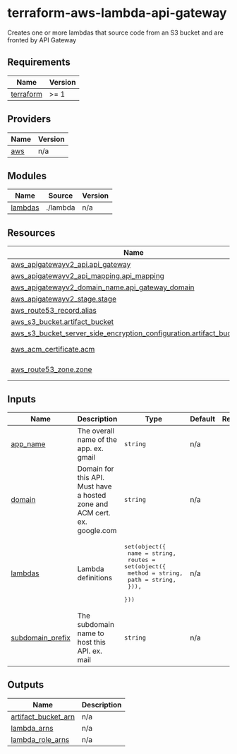 # terraform-aws-lambda-api-gateway
Creates one or more lambdas that source code from an S3 bucket and are fronted by API Gateway

<!-- BEGIN_TF_DOCS -->
## Requirements

| Name | Version |
|------|---------|
| <a name="requirement_terraform"></a> [terraform](#requirement\_terraform) | >= 1 |

## Providers

| Name | Version |
|------|---------|
| <a name="provider_aws"></a> [aws](#provider\_aws) | n/a |

## Modules

| Name | Source | Version |
|------|--------|---------|
| <a name="module_lambdas"></a> [lambdas](#module\_lambdas) | ./lambda | n/a |

## Resources

| Name | Type |
|------|------|
| [aws_apigatewayv2_api.api_gateway](https://registry.terraform.io/providers/hashicorp/aws/latest/docs/resources/apigatewayv2_api) | resource |
| [aws_apigatewayv2_api_mapping.api_mapping](https://registry.terraform.io/providers/hashicorp/aws/latest/docs/resources/apigatewayv2_api_mapping) | resource |
| [aws_apigatewayv2_domain_name.api_gateway_domain](https://registry.terraform.io/providers/hashicorp/aws/latest/docs/resources/apigatewayv2_domain_name) | resource |
| [aws_apigatewayv2_stage.stage](https://registry.terraform.io/providers/hashicorp/aws/latest/docs/resources/apigatewayv2_stage) | resource |
| [aws_route53_record.alias](https://registry.terraform.io/providers/hashicorp/aws/latest/docs/resources/route53_record) | resource |
| [aws_s3_bucket.artifact_bucket](https://registry.terraform.io/providers/hashicorp/aws/latest/docs/resources/s3_bucket) | resource |
| [aws_s3_bucket_server_side_encryption_configuration.artifact_bucket_sse](https://registry.terraform.io/providers/hashicorp/aws/latest/docs/resources/s3_bucket_server_side_encryption_configuration) | resource |
| [aws_acm_certificate.acm](https://registry.terraform.io/providers/hashicorp/aws/latest/docs/data-sources/acm_certificate) | data source |
| [aws_route53_zone.zone](https://registry.terraform.io/providers/hashicorp/aws/latest/docs/data-sources/route53_zone) | data source |

## Inputs

| Name | Description | Type | Default | Required |
|------|-------------|------|---------|:--------:|
| <a name="input_app_name"></a> [app\_name](#input\_app\_name) | The overall name of the app. ex. gmail | `string` | n/a | yes |
| <a name="input_domain"></a> [domain](#input\_domain) | Domain for this API. Must have a hosted zone and ACM cert. ex. google.com | `string` | n/a | yes |
| <a name="input_lambdas"></a> [lambdas](#input\_lambdas) | Lambda definitions | <pre>set(object({<br/>    name = string,<br/>    routes = set(object({<br/>      method = string,<br/>      path   = string,<br/>    })),<br/>  }))</pre> | n/a | yes |
| <a name="input_subdomain_prefix"></a> [subdomain\_prefix](#input\_subdomain\_prefix) | The subdomain name to host this API. ex. mail | `string` | n/a | yes |

## Outputs

| Name | Description |
|------|-------------|
| <a name="output_artifact_bucket_arn"></a> [artifact\_bucket\_arn](#output\_artifact\_bucket\_arn) | n/a |
| <a name="output_lambda_arns"></a> [lambda\_arns](#output\_lambda\_arns) | n/a |
| <a name="output_lambda_role_arns"></a> [lambda\_role\_arns](#output\_lambda\_role\_arns) | n/a |
<!-- END_TF_DOCS -->